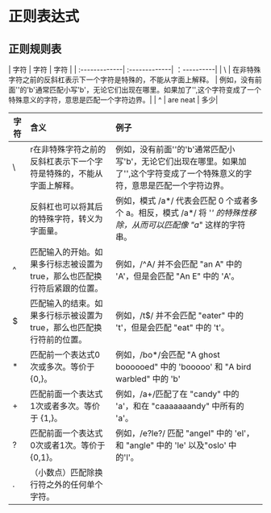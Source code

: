 # 正则表达式

## 正则规则表
| 字符           | 字符           | 字符 |
| :-------------| :-------------| ：----------|
| \             | 在非特殊字符之前的反斜杠表示下一个字符是特殊的，不能从字面上解释。 |  例如，没有前面'\'的'b'通常匹配小写'b'，无论它们出现在哪里。如果加了'\',这个字符变成了一个特殊意义的字符，意思是匹配一个字符边界。|
| ^             | are neat      |   多少|


| 字符        | 含义           | 例子  |
| ------------- |:------------- |:-----|
| \      | r在非特殊字符之前的反斜杠表示下一个字符是特殊的，不能从字面上解释。 | 例如，没有前面'\'的'b'通常匹配小写'b'，无论它们出现在哪里。如果加了'\',这个字符变成了一个特殊意义的字符，意思是匹配一个字符边界。 |
|       | 反斜杠也可以将其后的特殊字符，转义为字面量。      |   例如，模式 /a*/ 代表会匹配 0 个或者多个 a。相反，模式 /a\*/ 将 '*' 的特殊性移除，从而可以匹配像 "a*" 这样的字符串。|
| ^ |匹配输入的开始。如果多行标志被设置为true，那么也匹配换行符后紧跟的位置。     |    例如，/^A/ 并不会匹配 "an A" 中的 'A'，但是会匹配 "An E" 中的 'A'。 |
|    $       |  匹配输入的结束。如果多行标示被设置为true，那么也匹配换行符前的位置。         |    例如，/t$/ 并不会匹配 "eater" 中的 't'，但是会匹配 "eat" 中的 't'。            |
|  * |   匹配前一个表达式0次或多次。等价于 {0,}。        |       例如，/bo*/会匹配 "A ghost boooooed" 中的 'booooo' 和 "A bird warbled" 中的 'b'    |
|+|匹配前面一个表达式1次或者多次。等价于 {1,}。|例如，/a+/匹配了在 "candy" 中的 'a'，和在 "caaaaaaandy" 中所有的 'a'。|
|?|匹配前面一个表达式0次或者1次。等价于 {0,1}。|例如，/e?le?/ 匹配 "angel" 中的 'el'，和 "angle" 中的 'le' 以及"oslo' 中的'l'。|
|.|（小数点）匹配除换行符之外的任何单个字符。||
